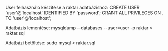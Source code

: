 User felhasználó készítése a raktar adatbázishoz:
    CREATE USER 'user'@'localhost' IDENTIFIED BY 'password';
    GRANT ALL PRIVILEGES ON *.* TO 'user'@'localhost';

Adatbázis lementése:
    mysqldump --databases --user=user -p raktar > raktar.sql

Adatbázi betöltése:
    sudo mysql < raktar.sql

